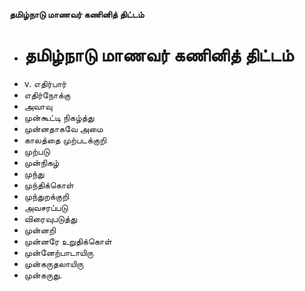 **தமிழ்நாடு மாணவர் கணினித் திட்டம்**
- # தமிழ்நாடு மாணவர் கணினித் திட்டம்
- v. எதிர்பார்
- எதிர்நோக்கு
- அவாவு
- முன்கூட்டி நிகழ்த்து
- முன்னதாகவே அமை
- காலத்தை முற்படக்குறி
- முற்படு
- முன்நிகழ்
- முந்து
- முந்திக்கொள்
- முந்துறக்குறி
- அவசரப்படு
- விரைவுபடுத்து
- முன்னறி
- முன்னரே உறுதிக்கொள்
- முன்னேற்பாடாயிரு
- முன்கருதலாயிரு
- முன்கருது.


